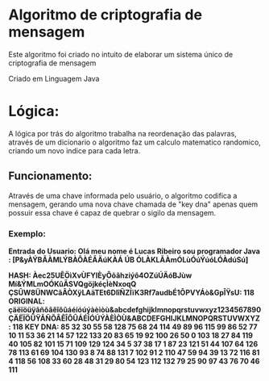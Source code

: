 # Algoritmo de criptografia de mensagem

Este algoritmo foi criado no intuito de elaborar um sistema único de criptografia de mensagem

Criado em Linguagem Java

<h1>Lógica: </h1>
A lógica por trás do algoritmo trabalha na reordenação das palavras, através de um dicionario
o algoritmo faz um calculo matematico randomico, criando um novo indice para cada letra.

<h2>Funcionamento: </h2>
Através de uma chave informada pelo usuário, o algoritmo codifica a mensagem, gerando uma nova chave chamada de "key dna" apenas quem possuir essa chave é capaz de quebrar o sigilo da mensagem.

<h3>Exemplo: </h3>

<b>Entrada do Usuario: Olá meu nome é Lucas Ribeiro sou programador Java</b><br/>
<b>: [P&yÀÝBÃÀMLÝBÀÔÀÉÃÄúKÀÁ ÚB ÓLÀKLÃÀmÓLùÓúÝúóLÓÀdúSú]<b><br/>

HASH:     Àec25UÊÖìXvÙFYIÈyÔõâhziýô4OZúÚÄóBJùw Mí&ÝMLmOÓKûÃSVQgöjkéçÌèNxoqQ ÇSÛW8ÜNWCãÂÒXÿLAäTEt6DlîÑZÍïK3Rf7audbÉ1ÕPVYÁò&GpÎŸsU: 118
ORIGINAL:  çäëïöüÿãñõâêîôûáéíóúýàèìòù&abcdefghijklmnopqrstuvwxyz1234567890 ÇÄËÏÖÜŸÃÑÕÂÊÎÔÛÁÉÍÓÚÝÀÈÌÒÙ&ABCDEFGHIJKLMNOPQRSTUVWXYZ: 118
KEY DNA: 
85 32 30 55 58 128 75 68 24 114 49 89 96 115 99 86 52 77 10 11
53 36 21 14 57 122 133 20 83 65 19 92 100 26 50 0 103 18 27 84
119 40 105 82 101 15 71 109 129 124 34 5 37 38 17 1 87 23 121 51
44 107 64 126 78 113 61 69 104 130 93 8 74 88 131 7 102 91 2 110
47 59 94 39 13 72 116 81 4 118 56 108 33 60 28 48 31 29 80 54
123 112 132 79 25 90 97 43 76 70 46 111 

